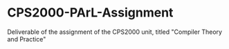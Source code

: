 # CPS2000-PArL-Assignment
Deliverable of the assignment of the CPS2000 unit, titled "Compiler Theory and Practice"
